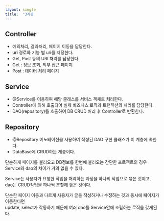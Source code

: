 ```yaml
---
layout: single
title:  "3계층 
---
```


## Controller
- 예외처리, 결과처리, 페이지 이동을 담당한다.  
- uri 경로와 기능 별 uri를 지정한다.  
- Get, Post 등의 URI 처리를 담당한다.  
- Get : 정보 조회, 외부 접근 페이지
- Post : 데이터 처리 페이지

## Service  
- @Service를 이용하여 해당 클래스를 서비스 객체로 처리한다.
- Controller에 의해 호출되어 실제 비즈니스 로직과 트랜젝션의 처리를 담당한다.  
- DAO(repository)를 호출하여 DB CRUD 처리 후 Controller로 반환한다. 

## Repository
- @Repository 어노테이션을 사용하여 작성된 DAO 구현 클래스가 이 계층에 속한다.
- DataBase에 CRUD하는 계층이다.


단순하게 페이지를 불러오고 DB정보를 한번에 불러오는 간단한 프로젝트의 경우 Service와 dao의 차이가 거의 없을 수 있다.  

Service는 사용자가 요청한 작업을 처리하는 과정을 하나의 작업으로 묶은 것이고,  
dao는 CRUD작업을 하나씩 분할해 놓은 것이다.  

단순한 페이지 이동과 다르게 사용자가 글을 작성하거나 수정하는 것과 동시에 페이지가 이동한다면   
update, select가 작동하기 때문에 여러 dao를 Service안에 조립하는 로직을 갖게된다.
